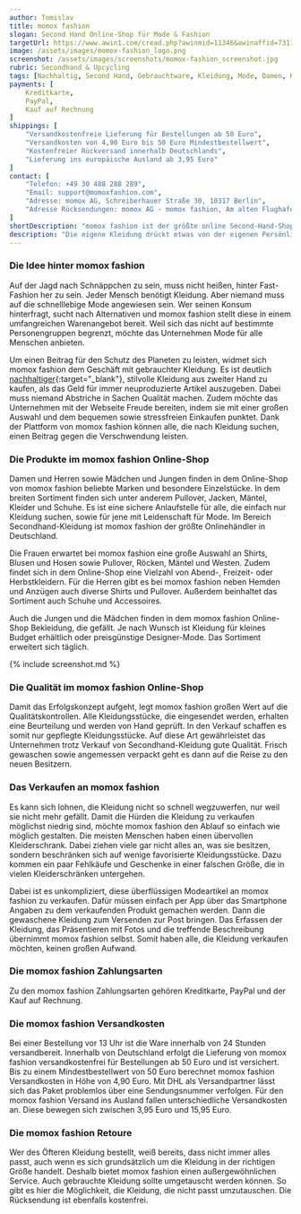 ```yaml
---
author: Tomislav
title: momox fashion
slogan: Second Hand Online-Shop für Mode & Fashion
targetUrl: https://www.awin1.com/cread.php?awinmid=11346&awinaffid=731132
image: /assets/images/momox-fashion_logo.png
screenshot: /assets/images/screenshots/momox-fashion_screenshot.jpg
rubric: Secondhand & Upcycling
tags: [Nachhaltig, Second Hand, Gebrauchtware, Kleidung, Mode, Damen, Herren, Fashion]
payments: [
    Kreditkarte,
    PayPal,
    Kauf auf Rechnung
]
shippings: [
    "Versandkostenfreie Lieferung für Bestellungen ab 50 Euro",
    "Versandkosten von 4,90 Euro bis 50 Euro Mindestbestellwert",
    "Kostenfreier Rückversand innerhalb Deutschlands",
    "Lieferung ins europäische Ausland ab 3,95 Euro"
]
contact: [
    "Telefon: +49 30 488 288 289",
    "Email: support@momoxfashion.com",
    "Adresse: momox AG, Schreiberhauer Straße 30, 10317 Berlin",
    "Adresse Rücksendungen: momox AG - momox fashion, Am alten Flughafen 1, 04356 Leipzig"
]
shortDescription: "momox fashion ist der größte online Second-Hand-Shop Deutschlands, in dem gebrauchte Kleidung für Damen, Männer und Kinder sowie Accessoires angeboten werden."
description: "Die eigene Kleidung drückt etwas von der eigenen Persönlichkeit aus. Deshalb wünschen sich viele, den Kleiderschrank ganz individuell zu füllen. Dafür muss aber niemand auf kurzlebige Mode und Fast-Fashion zurückgreifen. Den eigenen Stil zu tragen und Trends zu verfolgen gelingt auch mit der Secondhand-Kleidung von momox fashion."
---
```


### Die Idee hinter momox fashion

Auf der Jagd nach Schnäppchen zu sein, muss nicht heißen, hinter Fast-Fashion her zu sein. Jeder Mensch benötigt Kleidung. Aber niemand muss auf die schnelllebige Mode angewiesen sein. Wer seinen Konsum hinterfragt, sucht nach Alternativen und momox fashion stellt diese in einem umfangreichen Warenangebot bereit. Weil sich das nicht auf bestimmte Personengruppen begrenzt, möchte das Unternehmen Mode für alle Menschen anbieten.

Um einen Beitrag für den Schutz des Planeten zu leisten, widmet sich momox fashion dem Geschäft mit gebrauchter Kleidung. Es ist deutlich [nachhaltiger](https://www.momoxfashion.com/de/nachhaltigkeit){:target="_blank"}, stilvolle Kleidung aus zweiter Hand zu kaufen, als das Geld für immer neuproduzierte Artikel auszugeben. Dabei muss niemand Abstriche in Sachen Qualität machen. Zudem möchte das Unternehmen mit der Webseite Freude bereiten, indem sie mit einer großen Auswahl und dem bequemen sowie stressfreien Einkaufen punktet. Dank der Plattform von momox fashion können alle, die nach Kleidung suchen, einen Beitrag gegen die Verschwendung leisten.

### Die Produkte im momox fashion Online-Shop

Damen und Herren sowie Mädchen und Jungen finden in dem Online-Shop von momox fashion beliebte Marken und besondere Einzelstücke. In dem breiten Sortiment finden sich unter anderem Pullover, Jacken, Mäntel, Kleider und Schuhe. Es ist eine sichere Anlaufstelle für alle, die einfach nur Kleidung suchen, sowie für jene mit Leidenschaft für Mode. Im Bereich Secondhand-Kleidung ist momox fashion der größte Onlinehändler in Deutschland.

Die Frauen erwartet bei momox fashion eine große Auswahl an Shirts, Blusen und Hosen sowie Pullover, Röcken, Mäntel und Westen. Zudem findet sich in dem Online-Shop eine Vielzahl von Abend-, Freizeit- oder Herbstkleidern. Für die Herren gibt es bei momox fashion neben Hemden und Anzügen auch diverse Shirts und Pullover. Außerdem beinhaltet das Sortiment auch Schuhe und Accessoires.

Auch die Jungen und die Mädchen finden in dem momox fashion Online-Shop Bekleidung, die gefällt. Je nach Wunsch ist Kleidung für kleines Budget erhältlich oder preisgünstige Designer-Mode. Das Sortiment erweitert sich täglich.

{% include screenshot.md %}

### Die Qualität im momox fashion Online-Shop

Damit das Erfolgskonzept aufgeht, legt momox fashion großen Wert auf die Qualitätskontrollen. Alle Kleidungsstücke, die eingesendet werden, erhalten eine Beurteilung und werden von Hand geprüft. In den Verkauf schaffen es somit nur gepflegte Kleidungsstücke. Auf diese Art gewährleistet das Unternehmen trotz Verkauf von Secondhand-Kleidung gute Qualität. Frisch gewaschen sowie angemessen verpackt geht es dann auf die Reise zu den neuen Besitzern.

### Das Verkaufen an momox fashion

Es kann sich lohnen, die Kleidung nicht so schnell wegzuwerfen, nur weil sie nicht mehr gefällt. Damit die Hürden die Kleidung zu verkaufen möglichst niedrig sind, möchte momox fashion den Ablauf so einfach wie möglich gestalten. Die meisten Menschen haben einen übervollen Kleiderschrank. Dabei ziehen viele gar nicht alles an, was sie besitzen, sondern beschränken sich auf wenige favorisierte Kleidungsstücke. Dazu kommen ein paar Fehlkäufe und Geschenke in einer falschen Größe, die in vielen Kleiderschränken untergehen.

Dabei ist es unkompliziert, diese überflüssigen Modeartikel an momox fashion zu verkaufen. Dafür müssen einfach per App über das Smartphone Angaben zu dem verkaufenden Produkt gemachen werden. Dann die gewaschene Kleidung zum Versenden zur Post bringen. Das Erfassen der Kleidung, das Präsentieren mit Fotos und die treffende Beschreibung übernimmt momox fashion selbst. Somit haben alle, die Kleidung verkaufen möchten, keinen großen Aufwand.

### Die momox fashion Zahlungsarten

Zu den momox fashion Zahlungsarten gehören Kreditkarte, PayPal und der Kauf auf Rechnung.

### Die momox fashion Versandkosten

Bei einer Bestellung vor 13 Uhr ist die Ware innerhalb von 24 Stunden versandbereit. Innerhalb von Deutschland erfolgt die Lieferung von momox fashion versandkostenfrei für Bestellungen ab 50 Euro und ist versichert. Bis zu einem Mindestbestellwert von 50 Euro berechnet momox fashion Versandkosten in Höhe von 4,90 Euro. Mit DHL als Versandpartner lässt sich das Paket problemlos über eine Sendungsnummer verfolgen. Für den momox fashion Versand ins Ausland fallen unterschiedliche Versandkosten an. Diese bewegen sich zwischen 3,95 Euro und 15,95 Euro.

### Die momox fashion Retoure

Wer des Öfteren Kleidung bestellt, weiß bereits, dass nicht immer alles passt, auch wenn es sich grundsätzlich um die Kleidung in der richtigen Größe handelt. Deshalb bietet momox fashion einen außergewöhnlichen Service. Auch gebrauchte Kleidung sollte umgetauscht werden können. So gibt es hier die Möglichkeit, die Kleidung, die nicht passt umzutauschen. Die Rücksendung ist ebenfalls kostenfrei.